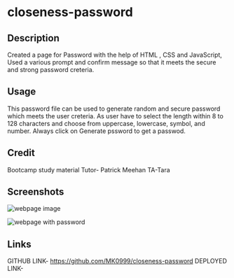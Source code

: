# closeness-password
## Description
Created a page for Password with the help of HTML , CSS and JavaScript, Used a various prompt and confirm message so that it meets the secure and strong password creteria.

## Usage
This password file can be used to generate random and secure password which meets the user creteria. As user have to select the length within 8 to 128 characters and choose from uppercase, lowercase, symbol, and number. Always click on Generate pssword to get a passwod.

## Credit
Bootcamp study material
Tutor- Patrick Meehan
TA-Tara

## Screenshots

![webpage image](https://github.com/MK0999/closeness-password/assets/130515045/04f315fa-910b-4889-83e9-e1b526b9f09d)

![webpage with password](https://github.com/MK0999/closeness-password/assets/130515045/042b86bb-ae3f-44c6-9802-084c4653c82a)

## Links
GITHUB LINK- https://github.com/MK0999/closeness-password
DEPLOYED LINK-  
